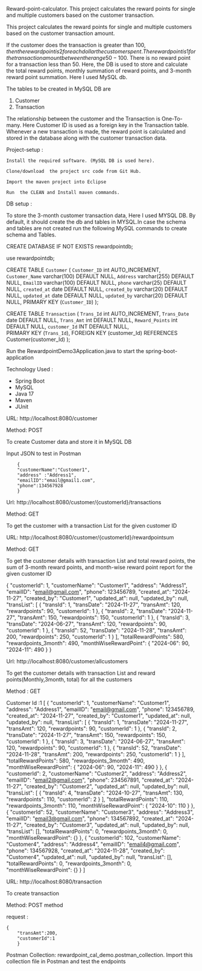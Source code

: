 
Reward-point-calculator. This project calculates the reward points for single and multiple customers based on the customer transaction.

This project calculates the reward points for single and multiple customers based on the customer transaction amount.

If the customer does the transaction is greater than 100$, then the reward point is 2 for each dollar the customer spent. 
The reward point is 1 for the transaction amount between the range 50-100$.
There is no reward point for a transaction less than $50$. Here, the DB is used to store and calculate the total reward points, monthly summation of reward points, and 3-month reward point summation. 
Here I used MySQL db.

The tables to be created in MySQL DB are 
   1. Customer 
   2. Transaction
      
The relationship between the customer and the Transaction is One-To-many. Here Customer ID is used as a foreign key in the Transaction table.
Whenever a new transaction is made, the reward point is calculated and stored in the database along  with the customer transaction data.

Project-setup :

    Install the required software. (MySQL DB is used here).
    
    Clone/download  the project src code from Git Hub.
    
    Import the maven project into Eclipse
    
    Run  the CLEAN and Install maven commands.
DB setup : 

To store the 3-month customer transaction data, Here I used MYSQL DB.
By default, it should create the db and tables in MYSQL.In case the schema and tables are not created run the following MySQL commands to create schema and Tables.

CREATE DATABASE IF NOT EXISTS rewardpointdb; 

use rewardpointdb;

CREATE TABLE `Customer` (
  `Customer_ID` int AUTO_INCREMENT,
  `Customer_Name` varchar(100) DEFAULT NULL,
  `Address` varchar(255) DEFAULT NULL,
  `EmailID` varchar(100) DEFAULT NULL, 
  `phone` varchar(25) DEFAULT NULL,
  `created_at` date DEFAULT NULL,
  `created_by` varchar(20) DEFAULT NULL,
  `updated_at` date DEFAULT NULL,
  `updated_by` varchar(20) DEFAULT NULL,
  PRIMARY KEY (`Customer_ID`)
); 

CREATE TABLE `Transaction` (
  `Trans_Id` int AUTO_INCREMENT,
  `Trans_Date` date DEFAULT NULL,
  `Trans_Amt` int DEFAULT NULL,
  `Reward_Points` int DEFAULT NULL, 
  `customer_Id` INT DEFAULT NULL,  
  PRIMARY KEY (`Trans_Id`),
  FOREIGN KEY (customer_Id) REFERENCES Customer(customer_Id)
);

Run the RewardpointDemo3Application.java to start the spring-boot-application 

Technology Used : 

- Spring Boot  
- MySQL  
- Java 17  
- Maven  
- JUnit

  
URL:  http://localhost:8080/customer

Method: POST

To create Customer data and store it in MySQL DB

Input JSON to test in Postman

		{
		"customerName":"Customer1",
		"address" :"Address1",
		"emailID":"email@gmail1.com",
		"phone":134567928
		}

Url: http://localhost:8080/customer/{customerId}/transactions

Method: GET

To get the customer with a transaction List for the given customer ID

URL: http://localhost:8080/customer/{customerId}/rewardpointsum

Method: GET

To get the customer details with transaction List and total reward points, the sum of 3-month reward points, and  month-wise reward point report for the given customer ID


{
    "customerId": 1,
    "customerName": "Customer1",
    "address": "Address1",
    "emailID": "email@gmail.com",
    "phone": 123456789,
    "created_at": "2024-11-27",
    "created_by": "Customer1",
    "updated_at": null,
    "updated_by": null,
    "transList": [
	{
	"transId": 1,
	"transDate": "2024-11-27",
	"transAmt": 120,
	"rewardpoints": 90,
	 "customerId": 1
	},
        {
            "transId": 2,
            "transDate": "2024-11-27",
            "transAmt": 150,
            "rewardpoints": 150,
            "customerId": 1
        },
        {
            "transId": 3,
            "transDate": "2024-06-27",
            "transAmt": 120,
            "rewardpoints": 90,
            "customerId": 1
        },
        {
            "transId": 52,
            "transDate": "2024-11-28",
            "transAmt": 200,
            "rewardpoints": 250,
            "customerId": 1
        }
    ],
    "totalRewardPoints": 580,
    "rewardpoints_3month": 490,
    "monthWiseRewardPoint": {
        "2024-06": 90,
        "2024-11": 490
    }
}

Url: http://localhost:8080/customer/allcustomers

To get the customer details with transaction List and reward points(Monthly,3month, total) for all the customers

Method : GET


Customer Id :1
 [
    {
        "customerId": 1,
        "customerName": "Customer1",
        "address": "Address1",
        "emailID": "email@gmail.com",
        "phone": 123456789,
        "created_at": "2024-11-27",
        "created_by": "Customer1",
        "updated_at": null,
        "updated_by": null,
        "transList": [
            {
                "transId": 1,
                "transDate": "2024-11-27",
                "transAmt": 120,
                "rewardpoints": 90,
                "customerId": 1
            },
            {
                "transId": 2,
                "transDate": "2024-11-27",
                "transAmt": 150,
                "rewardpoints": 150,
                "customerId": 1
            },
            {
                "transId": 3,
                "transDate": "2024-06-27",
                "transAmt": 120,
                "rewardpoints": 90,
                "customerId": 1
            },
            {
                "transId": 52,
                "transDate": "2024-11-28",
                "transAmt": 200,
                "rewardpoints": 250,
                "customerId": 1
            }
        ],
        "totalRewardPoints": 580,
        "rewardpoints_3month": 490,
        "monthWiseRewardPoint": {
            "2024-06": 90,
            "2024-11": 490
        }
    },
    {
        "customerId": 2,
        "customerName": "Customer2",
        "address": "Address2",
        "emailID": "email2@gmail.com",
        "phone": 234567891,
        "created_at": "2024-11-27",
        "created_by": "Customer2",
        "updated_at": null,
        "updated_by": null,
        "transList": [
            {
                "transId": 4,
                "transDate": "2024-10-27",
                "transAmt": 130,
                "rewardpoints": 110,
                "customerId": 2
            }
        ],
        "totalRewardPoints": 110,
        "rewardpoints_3month": 110,
        "monthWiseRewardPoint": {
            "2024-10": 110
        }
    },
    {
        "customerId": 52,
        "customerName": "Customer3",
        "address": "Address3",
        "emailID": "email3@gmail.com",
        "phone": 134567892,
        "created_at": "2024-11-27",
        "created_by": "Customer3",
        "updated_at": null,
        "updated_by": null,
        "transList": [],
        "totalRewardPoints": 0,
        "rewardpoints_3month": 0,
        "monthWiseRewardPoint": {}
    },
    {
        "customerId": 102,
        "customerName": "Customer4",
        "address": "Address4",
        "emailID": "email4@gmail.com",
        "phone": 134567928,
        "created_at": "2024-11-28",
        "created_by": "Customer4",
        "updated_at": null,
        "updated_by": null,
        "transList": [],
        "totalRewardPoints": 0,
        "rewardpoints_3month": 0,
        "monthWiseRewardPoint": {}
    }
]

URL: http://localhost:8080/transaction 

To create transaction

Method: POST method

request : 

	{
        "transAmt":200,             
        "customerId":1  
        }


Postman Collection: rewardpoint_cal_demo.postman_collection.
Import this collection file in Postman and test the endpoints





  
  

